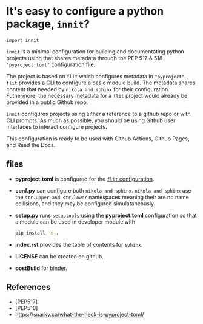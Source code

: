 # It's easy to configure a python package, `innit`?

    import innit

`innit` is a minimal configuration for building and documentating python projects using that shares metadata through the PEP 517 & 518 `"pyproject.toml"` configuration file.

The project is based on `flit` which configures metadata in `"pyproject"`.
`flit` provides a CLI to configure a basic module build. The metadata shares content that needed by `nikola and sphinx` for their configuration. Futhermore, the necessary metadata for a `flit` project would already be provided in a public Github repo.

`innit` configures projects using either a reference to a github repo or with CLI prompts. As much as possible, you should be using Github user interfaces to interact configure projects.

This configuration is ready to be used with Github Actions, Github Pages, and Read the Docs.

## files

* __pyproject.toml__ is configured for the [`flit` configuration][flit configuration].

* __conf.py__ can configure both `nikola and sphinx`. `nikola and sphinx` use the `str.upper and str.lower` namespaces meaning their are no name collisions, and they may be configured simulataneously.

* __setup.py__ runs `setuptools` using the __pyproject.toml__ configuration so that a module can be used in developer module with 

    ```bash
    pip install -e .
    ```

* __index.rst__ provides the table of contents for `sphinx`.

* __LICENSE__ can be created on github.

* __postBuild__ for binder.
## References

* [PEP517]
* [PEP518]
* https://snarky.ca/what-the-heck-is-pyproject-toml/

[flit configuration]: https://flit.readthedocs.io/en/latest/pyproject_toml.html
[binder]: #